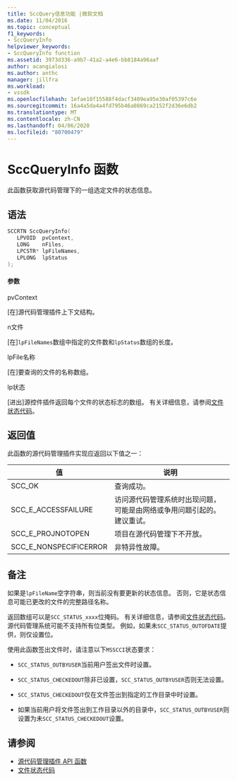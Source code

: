 ```yaml
---
title: SccQuery信息功能 |微软文档
ms.date: 11/04/2016
ms.topic: conceptual
f1_keywords:
- SccQueryInfo
helpviewer_keywords:
- SccQueryInfo function
ms.assetid: 3973d336-a9b7-41a2-a4e6-bb8184a96aaf
author: acangialosi
ms.author: anthc
manager: jillfra
ms.workload:
- vssdk
ms.openlocfilehash: 1efae18f15588f4dacf3409ea95e30af05397c6e
ms.sourcegitcommit: 16a4a5da4a4fd795b46a0869ca2152f2d36e6db2
ms.translationtype: MT
ms.contentlocale: zh-CN
ms.lasthandoff: 04/06/2020
ms.locfileid: "80700479"
---
```

# <a name="sccqueryinfo-function"></a>SccQueryInfo 函数
此函数获取源代码管理下的一组选定文件的状态信息。

## <a name="syntax"></a>语法

```cpp
SCCRTN SccQueryInfo(
   LPVOID  pvContext,
   LONG    nFiles,
   LPCSTR* lpFileNames,
   LPLONG  lpStatus
);
```

#### <a name="parameters"></a>参数
 pvContext

[在]源代码管理插件上下文结构。

 n文件

[在]`lpFileNames`数组中指定的文件数和`lpStatus`数组的长度。

 lpFile名称

[在]要查询的文件的名称数组。

 lp状态

[进出]源控件插件返回每个文件的状态标志的数组。 有关详细信息，请参阅[文件状态代码](../extensibility/file-status-code-enumerator.md)。

## <a name="return-value"></a>返回值
 此函数的源代码管理插件实现应返回以下值之一：

|值|说明|
|-----------|-----------------|
|SCC_OK|查询成功。|
|SCC_E_ACCESSFAILURE|访问源代码管理系统时出现问题，可能是由网络或争用问题引起的。 建议重试。|
|SCC_E_PROJNOTOPEN|项目在源代码管理下不开放。|
|SCC_E_NONSPECIFICERROR|非特异性故障。|

## <a name="remarks"></a>备注
 如果是`lpFileName`空字符串，则当前没有要更新的状态信息。 否则，它是状态信息可能已更改的文件的完整路径名称。

 返回数组可以是`SCC_STATUS_xxxx`位掩码。 有关详细信息，请参阅[文件状态代码](../extensibility/file-status-code-enumerator.md)。 源代码管理系统可能不支持所有位类型。 例如，如果未`SCC_STATUS_OUTOFDATE`提供，则仅设置位。

 使用此函数签出文件时，请注意以下`MSSCCI`状态要求：

- `SCC_STATUS_OUTBYUSER`当前用户签出文件时设置。

- `SCC_STATUS_CHECKEDOUT`除非已设置，`SCC_STATUS_OUTBYUSER`否则无法设置。

- `SCC_STATUS_CHECKEDOUT`仅在文件签出到指定的工作目录中时设置。

- 如果当前用户将文件签出到工作目录以外的目录中，`SCC_STATUS_OUTBYUSER`则设置为未`SCC_STATUS_CHECKEDOUT`设置。

## <a name="see-also"></a>请参阅
- [源代码管理插件 API 函数](../extensibility/source-control-plug-in-api-functions.md)
- [文件状态代码](../extensibility/file-status-code-enumerator.md)
